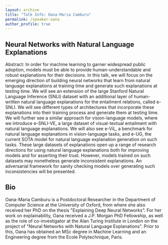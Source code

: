 ```yaml
---
layout: archive
title: "Talk Info: Oana-Maria Camburu"
permalink: /speaker-oana
author_profile: true
---
```


## Neural Networks with Natural Language Explanations

Abstract: In order for machine learning to garner widespread public adoption, models must be able to provide human-understandable and robust explanations for their decisions. In this talk, we will focus on the emerging direction of building neural networks that learn from natural language explanations at training time and generate such explanations at testing time. We will see an extension of the large Stanford Natural Language Inference (SNLI) dataset with an additional layer of human-written natural language explanations for the entailment relations, called e-SNLI. We will see different types of architectures that incorporate these explanations into their training process and generate them at testing time. We will further see a similar approach for vision-language models, where we introduce e-SNLI-VE, a large dataset of visual-textual entailment with natural language explanations. We will also see e-ViL, a benchmark for natural language explanations in vision-language tasks, and e-UG, the current SOTA model for natural language explanation generation on such tasks. These large datasets of explanations open up a range of research directions for using natural language explanations both for improving models and for asserting their trust. However, models trained on such datasets may nonetheless generate inconsistent explanations. An adversarial framework for sanity checking models over generating such inconsistencies will be presented.

## Bio

Oana-Maria Camburu is a Postdoctoral Researcher in the Department of Computer Science at the University of Oxford, from where she also received her PhD on the thesis "Explaining Deep Neural Networks". For her work on explainability, Oana received a J.P. Morgan PhD Fellowship, as well as the role of co-investigator at the Alan Turing Institute in London on the project of "Neural Networks with Natural Language Explanations". Prior to this, Oana has obtained an MSc degree in Machine Learning and an Engineering degree from the Ecole Polytechnique, Paris.

<!-- ## Video Recording and Slides
<tr>
  <td>
<p>
    <iframe width="560" height="315" src="https://www.youtube.com/embed/fC8HfepCDgE" frameborder="0" allow="autoplay; encrypted-media" allowfullscreen></iframe>
  </p>


        <p>
         <script async class="speakerdeck-embed" data-id="701ed3acf1cf49399289c25261c421f6" data-ratio="1.33333333333333" src="//speakerdeck.com/assets/embed.js"></script>
        </p>
  </td>

  </tr> -->
